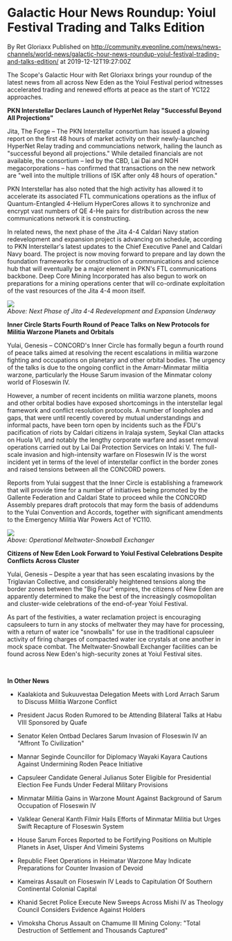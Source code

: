 # Galactic Hour News Roundup: Yoiul Festival Trading and Talks Edition
By Ret Gloriaxx
Published on http://community.eveonline.com/news/news-channels/world-news/galactic-hour-news-roundup-yoiul-festival-trading-and-talks-edition/ at 2019-12-12T19:27:00Z

The Scope's Galactic Hour with Ret Gloriaxx brings your roundup of the latest news from all across New Eden as the Yoiul Festival period witnesses accelerated trading and renewed efforts at peace as the start of YC122 approaches.

**PKN Interstellar Declares Launch of HyperNet Relay "Successful Beyond All Projections"**

Jita, The Forge – The PKN Interstellar consortium has issued a glowing report on the first 48 hours of market activity on their newly-launched HyperNet Relay trading and communciations network, hailing the launch as "successful beyond all projections." While detailed financials are not available, the consortium – led by the CBD, Lai Dai and NOH megacorporations – has confirmed that transactions on the new network are "well into the multiple trillions of ISK after only 48 hours of operation."

PKN Interstellar has also noted that the high activity has allowed it to accelerate its associated FTL communications operations as the influx of Quantum-Entangled 4-Helium HyperCores allows it to synchronize and encrypt vast numbers of QE 4-He pairs for distribution across the new communications network it is constructing.

In related news, the next phase of the Jita 4-4 Caldari Navy station redevelopment and expansion project is advancing on schedule, according to PKN Interstellar's latest updates to the Chief Executive Panel and Caldari Navy board. The project is now moving forward to prepare and lay down the foundation frameworks for construction of a communications and science hub that will eventually be a major element in PKN's FTL communications backbone. Deep Core Mining Incorporated has also begun to work on preparations for a mining operations center that will co-ordinate exploitation of the vast resources of the Jita 4-4 moon itself.

![](https://web.ccpgamescdn.com/fiction/eveonline/worldnews/images/PKN_Jita_Project_Phase2.png)  
_Above: Next Phase of Jita 4-4 Redevelopment and Expansion Underway_

**Inner Circle Starts Fourth Round of Peace Talks on New Protocols for Militia Warzone Planets and Orbitals**

Yulai, Genesis – CONCORD's Inner Circle has formally begun a fourth round of peace talks aimed at resolving the recent escalations in militia warzone fighting and occupations on planetary and other orbital bodies. The urgency of the talks is due to the ongoing conflict in the Amarr-Minmatar militia warzone, particularly the House Sarum invasion of the Minmatar colony world of Floseswin IV.

However, a number of recent incidents on militia warzone planets, moons and other orbital bodies have exposed shortcomings in the interstellar legal framework and conflict resolution protocols. A number of loopholes and gaps, that were until recently covered by mutual understandings and informal pacts, have been torn open by incidents such as the FDU's pacification of riots by Caldari citizens in Iralaja system, Seykal Clan attacks on Huola VI, and notably the lengthy corporate warfare and asset removal operations carried out by Lai Dai Protection Services on Intaki V. The full-scale invasion and high-intensity warfare on Floseswin IV is the worst incident yet in terms of the level of interstellar conflict in the border zones and raised tensions between all the CONCORD powers.

Reports from Yulai suggest that the Inner Circle is establishing a framework that will provide time for a number of initiatives being promoted by the Gallente Federation and Caldari State to proceed while the CONCORD Assembly prepares draft protocols that may form the basis of addendums to the Yulai Convention and Accords, together with significant amendments to the Emergency Militia War Powers Act of YC110.

![](https://web.ccpgamescdn.com/fiction/eveonline/worldnews/images/Yoiul_Meltwater_Exchanger.png)  
_Above: Operational Meltwater-Snowball Exchanger_

**Citizens of New Eden Look Forward to Yoiul Festival Celebrations Despite Conflicts Across Cluster**

Yulai, Genesis – Despite a year that has seen escalating invasions by the Triglavian Collective, and considerably heightened tensions along the border zones between the "Big Four" empires, the citizens of New Eden are apparently determined to make the best of the increasingly cosmopolitan and cluster-wide celebrations of the end-of-year Yoiul Festival.

As part of the festivities, a water reclamation project is encouraging capsuleers to turn in any stocks of meltwater they may have for processing, with a return of water ice "snowballs" for use in the traditional capsuleer activity of firing charges of compacted water ice crystals at one another in mock space combat. The Meltwater-Snowball Exchanger facilities can be found across New Eden's high-security zones at Yoiul Festival sites.

&nbsp;

**In Other News**

- Kaalakiota and Sukuuvestaa Delegation Meets with Lord Arrach Sarum to Discuss Militia Warzone Conflict

- President Jacus Roden Rumored to be Attending Bilateral Talks at Habu VIII Sponsored by Quafe

- Senator Kelen Ontbad Declares Sarum Invasion of Floseswin IV an "Affront To Civilization"

- Mannar Seginde Councillor for Diplomacy Wayaki Kayara Cautions Against Undermining Roden Peace Initiative

- Capsuleer Candidate General Julianus Soter Eligible for Presidential Election Fee Funds Under Federal Military Provisions

- Minmatar Militia Gains in Warzone Mount Against Background of Sarum Occupation of Floseswin IV

- Valklear General Kanth Filmir Hails Efforts of Minmatar Militia but Urges Swift Recapture of Floseswin System

- House Sarum Forces Reported to be Fortifying Positions on Multiple Planets in Aset, Uisper And Vimeini Systems

- Republic Fleet Operations in Heimatar Warzone May Indicate Preparations for Counter Invasion of Devoid

- Kameiras Assault on Floseswin IV Leads to Capitulation Of Southern Continental Colonial Capital

- Khanid Secret Police Execute New Sweeps Across Mishi IV as Theology Council Considers Evidence Against Holders

- Vimoksha Chorus Assault on Chamume III Mining Colony: "Total Destruction of Settlement and Thousands Captured"

&nbsp;

